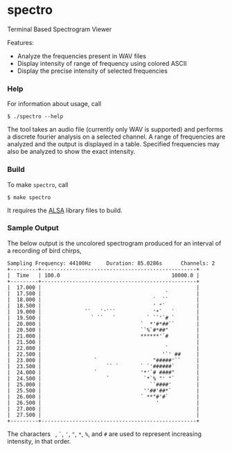 # spectro
Terminal Based Spectrogram Viewer

Features:
* Analyze the frequencies present in WAV files
* Display intensity of range of frequency using colored ASCII
* Display the precise intensity of selected frequencies 

### Help
For information about usage, call

    $ ./spectro --help

The tool takes an audio file (currently only WAV is supported) and performs a discrete fourier analysis on a selected channel.
A range of frequencies are analyzed and the output is displayed in a table.
Specified frequencies may also be analyzed to show the exact intensity.

### Build
To make `spectro`, call

    $ make spectro

It requires the [ALSA](https://www.alsa-project.org/wiki/Main_Page "Advanced Linux Sound Library") library files to build.


### Sample Output
The below output is the uncolored spectrogram produced for an interval of a recording of bird chirps,

```
Sampling Frequency: 44100Hz		Duration: 85.0286s		Channels: 2
+---------+--------------------------------------------------+
|  Time   | 100.0                                    10000.0 |
+---------+--------------------------------------------------+
|  17.000 |                                                  |
|  17.500 |                                        `         |
|  18.000 |                                    `  ``         |
|  18.500 |                                    ' "`          |
|  19.000 |              ``   `'```            '*`   `       |
|  19.500 |                ` ``   `          ` ``'`# `       |
|  20.000 |                                `  *'#*##``       |
|  20.500 |                                ``%`#*##"         |
|  21.000 |                                ******'`#         |
|  21.500 |                                                  |
|  22.000 |                                        `         |
|  22.500 |                                       '`' ##     |
|  23.000 |                 `                  "#####'``     |
|  23.500 |                     `` `       ` `'######`       |
|  24.000 |                 `              '*'`# ####"       |
|  24.500 |                     `           `*`% "' "`       |
|  25.000 |                                   ``####'        |
|  25.500 |                                 ''##'##*`        |
|  26.000 |                                ` **"#'#`         |
|  26.500 |                                     '            |
|  27.000 |                                                  |
|  27.500 |                                                  |
+---------+--------------------------------------------------+
```

The characters ` `, `` ` ``, `'`, `"`, `*`, `%`, and `#` are used to represent increasing intensity, in that order.
